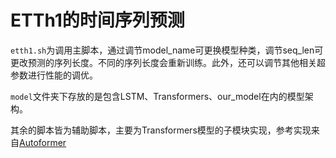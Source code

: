# ETTh1的时间序列预测

`etth1.sh`为调用主脚本，通过调节model_name可更换模型种类，调节seq_len可更改预测的序列长度。不同的序列长度会重新训练。此外，还可以调节其他相关超参数进行性能的调优。

`model`文件夹下存放的是包含LSTM、Transformers、our_model在内的模型架构。

其余的脚本皆为辅助脚本，主要为Transformers模型的子模块实现，参考实现来自[Autoformer](https://github.com/thuml/Autoformer)